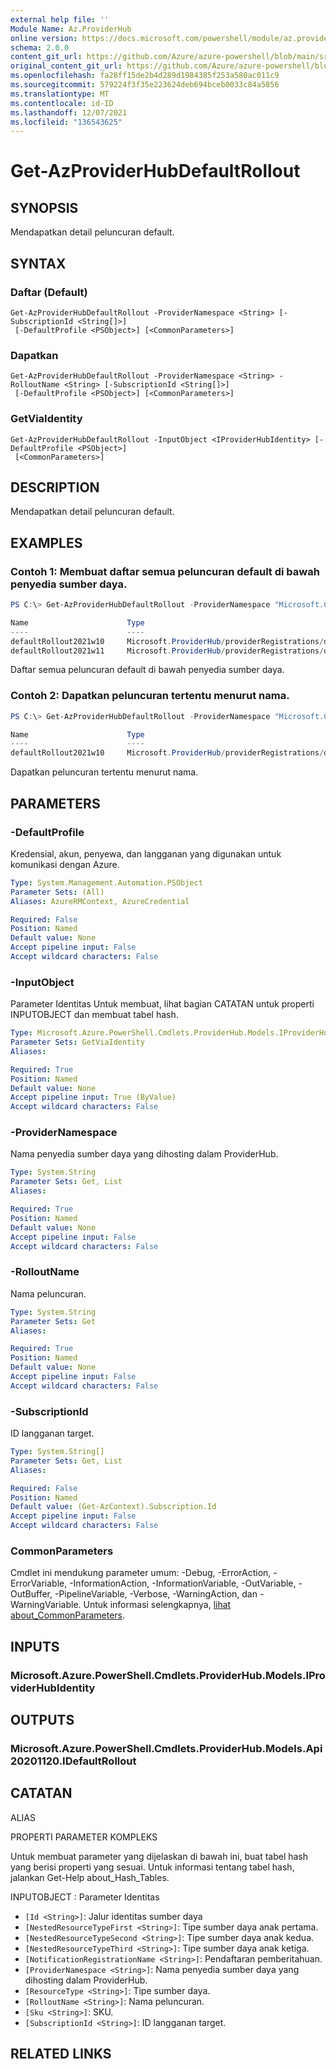 ```yaml
---
external help file: ''
Module Name: Az.ProviderHub
online version: https://docs.microsoft.com/powershell/module/az.providerhub/get-azproviderhubdefaultrollout
schema: 2.0.0
content_git_url: https://github.com/Azure/azure-powershell/blob/main/src/ProviderHub/help/Get-AzProviderHubDefaultRollout.md
original_content_git_url: https://github.com/Azure/azure-powershell/blob/main/src/ProviderHub/help/Get-AzProviderHubDefaultRollout.md
ms.openlocfilehash: fa28ff15de2b4d289d1984385f253a580ac011c9
ms.sourcegitcommit: 579224f3f35e223624deb694bceb0033c84a5856
ms.translationtype: MT
ms.contentlocale: id-ID
ms.lasthandoff: 12/07/2021
ms.locfileid: "136543625"
---
```

# Get-AzProviderHubDefaultRollout

## SYNOPSIS
Mendapatkan detail peluncuran default.

## SYNTAX

### Daftar (Default)
```
Get-AzProviderHubDefaultRollout -ProviderNamespace <String> [-SubscriptionId <String[]>]
 [-DefaultProfile <PSObject>] [<CommonParameters>]
```

### Dapatkan
```
Get-AzProviderHubDefaultRollout -ProviderNamespace <String> -RolloutName <String> [-SubscriptionId <String[]>]
 [-DefaultProfile <PSObject>] [<CommonParameters>]
```

### GetViaIdentity
```
Get-AzProviderHubDefaultRollout -InputObject <IProviderHubIdentity> [-DefaultProfile <PSObject>]
 [<CommonParameters>]
```

## DESCRIPTION
Mendapatkan detail peluncuran default.

## EXAMPLES

### Contoh 1: Membuat daftar semua peluncuran default di bawah penyedia sumber daya.
```powershell
PS C:\> Get-AzProviderHubDefaultRollout -ProviderNamespace "Microsoft.Contoso"

Name                      Type
----                      ----
defaultRollout2021w10     Microsoft.ProviderHub/providerRegistrations/defaultRollouts
defaultRollout2021w11     Microsoft.ProviderHub/providerRegistrations/defaultRollouts
```

Daftar semua peluncuran default di bawah penyedia sumber daya.

### Contoh 2: Dapatkan peluncuran tertentu menurut nama.
```powershell
PS C:\> Get-AzProviderHubDefaultRollout -ProviderNamespace "Microsoft.Contoso" -RolloutName "defaultRollout2021w10"

Name                      Type
----                      ----
defaultRollout2021w10     Microsoft.ProviderHub/providerRegistrations/defaultRollouts
```

Dapatkan peluncuran tertentu menurut nama.

## PARAMETERS

### -DefaultProfile
Kredensial, akun, penyewa, dan langganan yang digunakan untuk komunikasi dengan Azure.

```yaml
Type: System.Management.Automation.PSObject
Parameter Sets: (All)
Aliases: AzureRMContext, AzureCredential

Required: False
Position: Named
Default value: None
Accept pipeline input: False
Accept wildcard characters: False
```

### -InputObject
Parameter Identitas Untuk membuat, lihat bagian CATATAN untuk properti INPUTOBJECT dan membuat tabel hash.

```yaml
Type: Microsoft.Azure.PowerShell.Cmdlets.ProviderHub.Models.IProviderHubIdentity
Parameter Sets: GetViaIdentity
Aliases:

Required: True
Position: Named
Default value: None
Accept pipeline input: True (ByValue)
Accept wildcard characters: False
```

### -ProviderNamespace
Nama penyedia sumber daya yang dihosting dalam ProviderHub.

```yaml
Type: System.String
Parameter Sets: Get, List
Aliases:

Required: True
Position: Named
Default value: None
Accept pipeline input: False
Accept wildcard characters: False
```

### -RolloutName
Nama peluncuran.

```yaml
Type: System.String
Parameter Sets: Get
Aliases:

Required: True
Position: Named
Default value: None
Accept pipeline input: False
Accept wildcard characters: False
```

### -SubscriptionId
ID langganan target.

```yaml
Type: System.String[]
Parameter Sets: Get, List
Aliases:

Required: False
Position: Named
Default value: (Get-AzContext).Subscription.Id
Accept pipeline input: False
Accept wildcard characters: False
```

### CommonParameters
Cmdlet ini mendukung parameter umum: -Debug, -ErrorAction, -ErrorVariable, -InformationAction, -InformationVariable, -OutVariable, -OutBuffer, -PipelineVariable, -Verbose, -WarningAction, dan -WarningVariable. Untuk informasi selengkapnya, [lihat about_CommonParameters](http://go.microsoft.com/fwlink/?LinkID=113216).

## INPUTS

### Microsoft.Azure.PowerShell.Cmdlets.ProviderHub.Models.IProviderHubIdentity

## OUTPUTS

### Microsoft.Azure.PowerShell.Cmdlets.ProviderHub.Models.Api20201120.IDefaultRollout

## CATATAN

ALIAS

PROPERTI PARAMETER KOMPLEKS

Untuk membuat parameter yang dijelaskan di bawah ini, buat tabel hash yang berisi properti yang sesuai. Untuk informasi tentang tabel hash, jalankan Get-Help about_Hash_Tables.


INPUTOBJECT <IProviderHubIdentity> : Parameter Identitas
  - `[Id <String>]`: Jalur identitas sumber daya
  - `[NestedResourceTypeFirst <String>]`: Tipe sumber daya anak pertama.
  - `[NestedResourceTypeSecond <String>]`: Tipe sumber daya anak kedua.
  - `[NestedResourceTypeThird <String>]`: Tipe sumber daya anak ketiga.
  - `[NotificationRegistrationName <String>]`: Pendaftaran pemberitahuan.
  - `[ProviderNamespace <String>]`: Nama penyedia sumber daya yang dihosting dalam ProviderHub.
  - `[ResourceType <String>]`: Tipe sumber daya.
  - `[RolloutName <String>]`: Nama peluncuran.
  - `[Sku <String>]`: SKU.
  - `[SubscriptionId <String>]`: ID langganan target.

## RELATED LINKS

